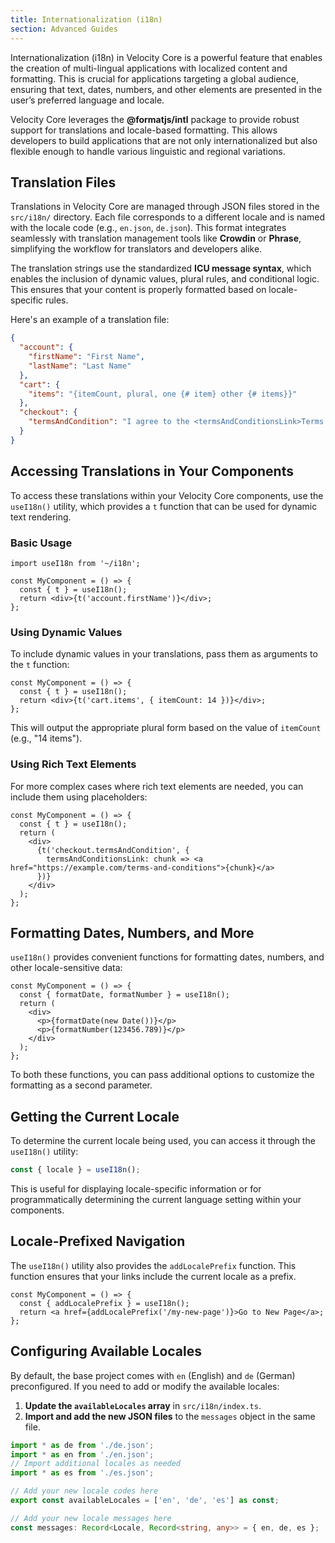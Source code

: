 ```yaml
---
title: Internationalization (i18n)
section: Advanced Guides
---
```


Internationalization (i18n) in Velocity Core is a powerful feature that enables the creation of multi-lingual applications with localized content and formatting. This is crucial for applications targeting a global audience, ensuring that text, dates, numbers, and other elements are presented in the user’s preferred language and locale.

Velocity Core leverages the **@formatjs/intl** package to provide robust support for translations and locale-based formatting. This allows developers to build applications that are not only internationalized but also flexible enough to handle various linguistic and regional variations.

## Translation Files

Translations in Velocity Core are managed through JSON files stored in the `src/i18n/` directory. Each file corresponds to a different locale and is named with the locale code (e.g., `en.json`, `de.json`). This format integrates seamlessly with translation management tools like **Crowdin** or **Phrase**, simplifying the workflow for translators and developers alike.

The translation strings use the standardized **ICU message syntax**, which enables the inclusion of dynamic values, plural rules, and conditional logic. This ensures that your content is properly formatted based on locale-specific rules.

Here's an example of a translation file:

```json
{
  "account": {
    "firstName": "First Name",
    "lastName": "Last Name"
  },
  "cart": {
    "items": "{itemCount, plural, one {# item} other {# items}}"
  },
  "checkout": {
    "termsAndCondition": "I agree to the <termsAndConditionsLink>Terms and Conditions<termsAndConditionsLink>."
  }
}
```

## Accessing Translations in Your Components

To access these translations within your Velocity Core components, use the `useI18n()` utility, which provides a `t` function that can be used for dynamic text rendering.

### Basic Usage

```tsx
import useI18n from '~/i18n';

const MyComponent = () => {
  const { t } = useI18n();
  return <div>{t('account.firstName')}</div>;
};
```

### Using Dynamic Values

To include dynamic values in your translations, pass them as arguments to the `t` function:

```tsx
const MyComponent = () => {
  const { t } = useI18n();
  return <div>{t('cart.items', { itemCount: 14 })}</div>;
};
```

This will output the appropriate plural form based on the value of `itemCount` (e.g., "14 items").

### Using Rich Text Elements

For more complex cases where rich text elements are needed, you can include them using placeholders:

```tsx
const MyComponent = () => {
  const { t } = useI18n();
  return (
    <div>
      {t('checkout.termsAndCondition', {
        termsAndConditionsLink: chunk => <a href="https://example.com/terms-and-conditions">{chunk}</a>
      })}
    </div>
  );
};
```

## Formatting Dates, Numbers, and More

`useI18n()` provides convenient functions for formatting dates, numbers, and other locale-sensitive data:

```tsx
const MyComponent = () => {
  const { formatDate, formatNumber } = useI18n();
  return (
    <div>
      <p>{formatDate(new Date())}</p>
      <p>{formatNumber(123456.789)}</p>
    </div>
  );
};
```

To both these functions, you can pass additional options to customize the formatting as a second parameter.

## Getting the Current Locale

To determine the current locale being used, you can access it through the `useI18n()` utility:

```ts
const { locale } = useI18n();
```

This is useful for displaying locale-specific information or for programmatically determining the current language setting within your components.

## Locale-Prefixed Navigation

The `useI18n()` utility also provides the `addLocalePrefix` function. This function ensures that your links include the current locale as a prefix.

```tsx
const MyComponent = () => {
  const { addLocalePrefix } = useI18n();
  return <a href={addLocalePrefix('/my-new-page')}>Go to New Page</a>;
};
```

## Configuring Available Locales

By default, the base project comes with `en` (English) and `de` (German) preconfigured. If you need to add or modify the available locales:

1. **Update the `availableLocales` array** in `src/i18n/index.ts`.
2. **Import and add the new JSON files** to the `messages` object in the same file.

```ts
import * as de from './de.json';
import * as en from './en.json';
// Import additional locales as needed
import * as es from './es.json';

// Add your new locale codes here
export const availableLocales = ['en', 'de', 'es'] as const;

// Add your new locale messages here
const messages: Record<Locale, Record<string, any>> = { en, de, es };
```
